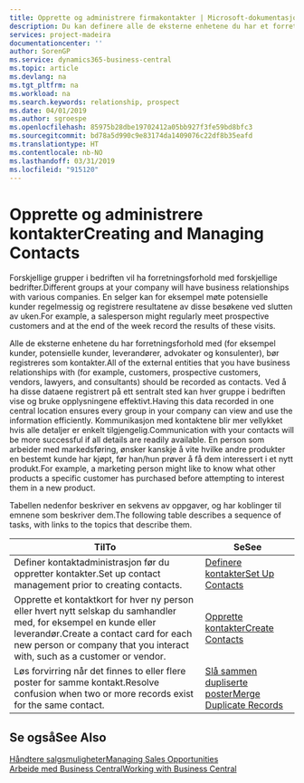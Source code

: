 ```yaml
---
title: Opprette og administrere firmakontakter | Microsoft-dokumentasjon
description: Du kan definere alle de eksterne enhetene du har et forretningsforhold til (for eksempel prospekter, kunder, leverandører og konsulenter), som kontakter.
services: project-madeira
documentationcenter: ''
author: SorenGP
ms.service: dynamics365-business-central
ms.topic: article
ms.devlang: na
ms.tgt_pltfrm: na
ms.workload: na
ms.search.keywords: relationship, prospect
ms.date: 04/01/2019
ms.author: sgroespe
ms.openlocfilehash: 85975b28dbe19702412a05bb927f3fe59bd8bfc3
ms.sourcegitcommit: bd78a5d990c9e83174da1409076c22df8b35eafd
ms.translationtype: HT
ms.contentlocale: nb-NO
ms.lasthandoff: 03/31/2019
ms.locfileid: "915120"
---
```

# <a name="creating-and-managing-contacts"></a><span data-ttu-id="da579-103">Opprette og administrere kontakter</span><span class="sxs-lookup"><span data-stu-id="da579-103">Creating and Managing Contacts</span></span>
<span data-ttu-id="da579-104">Forskjellige grupper i bedriften vil ha forretningsforhold med forskjellige bedrifter.</span><span class="sxs-lookup"><span data-stu-id="da579-104">Different groups at your company will have business relationships with various companies.</span></span> <span data-ttu-id="da579-105">En selger kan for eksempel møte potensielle kunder regelmessig og registrere resultatene av disse besøkene ved slutten av uken.</span><span class="sxs-lookup"><span data-stu-id="da579-105">For example, a salesperson might regularly meet prospective customers and at the end of the week record the results of these visits.</span></span>

<span data-ttu-id="da579-106">Alle de eksterne enhetene du har forretningsforhold med (for eksempel kunder, potensielle kunder, leverandører, advokater og konsulenter), bør registreres som kontakter.</span><span class="sxs-lookup"><span data-stu-id="da579-106">All of the external entities that you have business relationships with (for example, customers, prospective customers, vendors, lawyers, and consultants) should be recorded as contacts.</span></span> <span data-ttu-id="da579-107">Ved å ha disse dataene registrert på ett sentralt sted kan hver gruppe i bedriften vise og bruke opplysningene effektivt.</span><span class="sxs-lookup"><span data-stu-id="da579-107">Having this data recorded in one central location ensures every group in your company can view and use the information efficiently.</span></span> <span data-ttu-id="da579-108">Kommunikasjon med kontaktene blir mer vellykket hvis alle detaljer er enkelt tilgjengelig.</span><span class="sxs-lookup"><span data-stu-id="da579-108">Communication with your contacts will be more successful if all details are readily available.</span></span> <span data-ttu-id="da579-109">En person som arbeider med markedsføring, ønsker kanskje å vite hvilke andre produkter en bestemt kunde har kjøpt, før han/hun prøver å få dem interessert i et nytt produkt.</span><span class="sxs-lookup"><span data-stu-id="da579-109">For example, a marketing person might like to know what other products a specific customer has purchased before attempting to interest them in a new product.</span></span>

<span data-ttu-id="da579-110">Tabellen nedenfor beskriver en sekvens av oppgaver, og har koblinger til emnene som beskriver dem.</span><span class="sxs-lookup"><span data-stu-id="da579-110">The following table describes a sequence of tasks, with links to the topics that describe them.</span></span>

| <span data-ttu-id="da579-111">Til</span><span class="sxs-lookup"><span data-stu-id="da579-111">To</span></span> | <span data-ttu-id="da579-112">Se</span><span class="sxs-lookup"><span data-stu-id="da579-112">See</span></span> |
| --- | --- |
| <span data-ttu-id="da579-113">Definer kontaktadministrasjon før du oppretter kontakter.</span><span class="sxs-lookup"><span data-stu-id="da579-113">Set up contact management prior to creating contacts.</span></span> |[<span data-ttu-id="da579-114">Definere kontakter</span><span class="sxs-lookup"><span data-stu-id="da579-114">Set Up Contacts</span></span>](marketing-setup-contacts.md) |
| <span data-ttu-id="da579-115">Opprette et kontaktkort for hver ny person eller hvert nytt selskap du samhandler med, for eksempel en kunde eller leverandør.</span><span class="sxs-lookup"><span data-stu-id="da579-115">Create a contact card for each new person or company that you interact with, such as a customer or vendor.</span></span> |[<span data-ttu-id="da579-116">Opprette kontakter</span><span class="sxs-lookup"><span data-stu-id="da579-116">Create Contacts</span></span>](marketing-create-contact-companies.md) |
|<span data-ttu-id="da579-117">Løs forvirring når det finnes to eller flere poster for samme kontakt.</span><span class="sxs-lookup"><span data-stu-id="da579-117">Resolve confusion when two or more records exist for the same contact.</span></span>|[<span data-ttu-id="da579-118">Slå sammen dupliserte poster</span><span class="sxs-lookup"><span data-stu-id="da579-118">Merge Duplicate Records</span></span>](sales-how-merge-duplicate-records.md)|

## <a name="see-also"></a><span data-ttu-id="da579-119">Se også</span><span class="sxs-lookup"><span data-stu-id="da579-119">See Also</span></span>
[<span data-ttu-id="da579-120">Håndtere salgsmuligheter</span><span class="sxs-lookup"><span data-stu-id="da579-120">Managing Sales Opportunities</span></span>](marketing-manage-sales-opportunities.md)  
[<span data-ttu-id="da579-121">Arbeide med Business Central</span><span class="sxs-lookup"><span data-stu-id="da579-121">Working with Business Central</span></span>](ui-work-product.md)  
